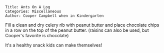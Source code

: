 ~~~ recipe-info
Title: Ants On A Log
Categories: Miscellaneous
Author: Cooper Campbell when in Kindergarten
~~~

Fill a clean and dry celery rib with peanut butter and place chocolate chips in a row on the top of
the peanut butter.  (raisins can also be used, but Cooper's favorite is chocolate)

It's a healthy snack kids can make themselves!
